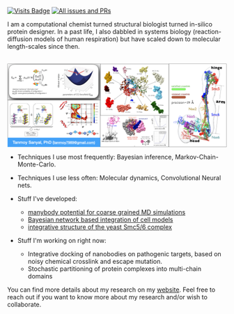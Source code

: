 [![Visits Badge](https://badges.strrl.dev/visits/tanmoy7989/tanmoy7989)](https://badges.strrl.dev) [![All issues and PRs](https://badges.strrl.dev/issues-and-prs/all/tanmoy7989)](https://badges.strrl.dev)

I am a computational chemist turned structural biologist turned in-silico protein designer. In a past life, I also dabbled in systems biology (reaction-diffusion models of human respiration) but have scaled down to molecular length-scales since then.

<br>
<img align="center" src="research_areas.png">

<br>

- Techniques I use most frequently: Bayesian inference, Markov-Chain-Monte-Carlo. 

- Techniques I use less often: Molecular dynamics, Convolutional Neural nets.

- Stuff I've developed: 
  - [manybody potential for coarse grained MD simulations](https://docs.lammps.org/pair_local_density.html)
  - [Bayesian network based integration of cell models](https://github.com/tanmoy7989/bayesian_metamodeling_tutorial)
  - [integrative structure of the yeast Smc5/6 complex](https://github.com/integrativemodeling/smc56_nse256)

- Stuff I'm working on right now:
  - Integrative docking of nanobodies on pathogenic targets, based on noisy chemical crosslink and escape mutation.  
  - Stochastic partitioning of protein complexes into multi-chain domains

You can find more details about my research on my [website](https://tanmoy7989.github.io). Feel free to reach out if you want to know more about my research and/or wish to collaborate. 
